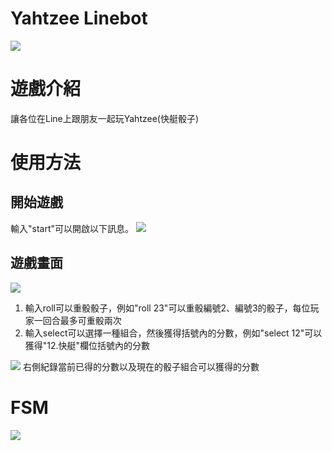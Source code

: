 # Yahtzee Linebot
![]([https://imgur.com/bFftLvk.jpg](https://i.imgur.com/rgOkRjx.jpeg))
# 遊戲介紹
讓各位在Line上跟朋友一起玩Yahtzee(快艇骰子)
# 使用方法
## 開始遊戲
輸入"start"可以開啟以下訊息。
![](https://imgur.com/ErsfZ5P.jpg)
## 遊戲畫面
![](https://imgur.com/CkwOqbK.jpg)
1. 輸入roll可以重骰骰子，例如"roll 23"可以重骰編號2、編號3的骰子，每位玩家一回合最多可重骰兩次
2. 輸入select可以選擇一種組合，然後獲得括號內的分數，例如"select 12"可以獲得"12.快艇"欄位括號內的分數

![](https://imgur.com/TvIh7gK.jpg)
右側紀錄當前已得的分數以及現在的骰子組合可以獲得的分數

# FSM 
![](https://imgur.com/bv9Raky.png)
